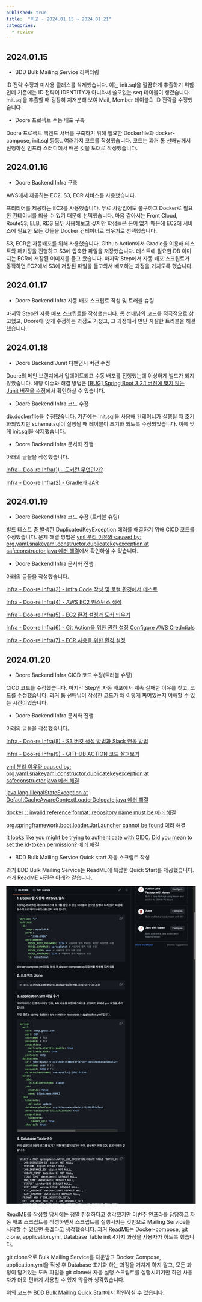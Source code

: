 ```yaml
---
published: true
title:  "회고 - 2024.01.15 ~ 2024.01.21"
categories:
  - review
---
```


## 2024.01.15

- BDD Bulk Mailing Service 리팩터링

ID 전략 수정과 미사용 클래스를 삭제했습니다. 이는 init.sql을 깔끔하게 추출하기 위함인데 기존에는 ID 전략이 IDENTITY가 아니라서 쓸모없는 seq 테이블이 생겼습니다. init.sql을 추출할 때 굉장히 지저분해 보여 Mail, Member 테이블의 ID 전략을 수정했습니다.

- Doore 프로젝트 수동 배포 구축

Doore 프로젝트 백엔드 서버를 구축하기 위해 필요한 Dockerfile과 docker-compose, init.sql 등등.. 여러가지 코드를 작성했습니다. 코드는 과거 톰 선배님께서 진행하신 인프라 스터디에서 배운 것을 토대로 작성했습니다.

## 2024.01.16

- Doore Backend Infra 구축

AWS에서 제공하는 EC2, S3, ECR 서비스를 사용했습니다. 

프리티어를 제공하는 EC2를 사용했습니다. 무료 사양임에도 불구하고 Docker로 필요한 컨테이너를 띄울 수 있기 때문에 선택했습니다. 마음 같아서는 Front Cloud, Route53, ELB, RDS 모두 사용해보고 싶지만 학생들은 돈이 없기 때문에 EC2에 서비스에 필요한 모든 것들을 Docker 컨테이너로 띄우기로 선택했습니다.

S3, ECR은 자동배포를 위해 사용했습니다. Github Action에서 Gradle을 이용해 테스트와 패키징을 진행하고 S3에 압축한 파일을 저장했습니다. 테스트에 필요한 DB 이미지는 ECR에 저장된 이미지를 들고 왔습니다. 마지막 Step에서 자동 배포 스크립트가 동작하면 EC2에서 S3에 저장된 파일을 들고와서 배포하는 과정을 거치도록 했습니다.

## 2024.01.17

- Doore Backend Infra 자동 배포 스크립트 작성 및 트러블 슈팅

마지막 Step인 자동 배포 스크립트를 작성했습니다. 톰 선배님의 코드를 적극적으로 참고했고, Doore에 맞게 수정하는 과정도 거쳤고, 그 과정에서 만난 자잘한 트러블을 해결했습니다.

## 2024.01.18

- Doore Backend Junit 디펜던시 버전 수정

Doore의 메인 브랜치에서 업데이트되고 수동 배포를 진행했는데 이상하게 빌드가 되지 않았습니다. 해당 이슈와 해결 방법은 [[BUG] Spring Boot 3.2.1 버전에 맞지 않는 Junit 버전을 수정](https://github.com/BDD-CLUB/01-doo-re-back/issues/15)에서 확인하실 수 있습니다.

- Doore Backend Infra 코드 수정

db.dockerfile을 수정했습니다. 기존에는 init.sql을 사용해 컨테이너가 실행될 때 초기화되었지만 schema.sql이 실행될 때 테이블이 초기화 되도록 수정되었습니다. 이에 맞게 init.sql을 삭제했습니다.

- Doore Backend Infra 문서화 진행

아래의 글들을 작성했습니다.

[Infra - Doo-re Infra(1) - 도커란 무엇인가?](https://02ggang9.github.io/infra/DooreInfra2/)

[Infra - Doo-re Infra(2) - Gradle과 JAR](https://02ggang9.github.io/infra/DooreInfra3/)

## 2024.01.19

- Doore Backend Infra 코드 수정 (트러블 슈팅)

빌드 테스트 중 발생한 DuplicatedKeyException 에러를 해결하기 위해 CICD 코드를 수정했습니다. 문제 해결 방법은 [yml 분리 이유와 caused by: org.yaml.snakeyaml.constructor.duplicatekeyexception at safeconstructor.java 에러 해결](https://02ggang9.github.io/trouble/DuplicateKeyException/)에서 확인하실 수 있습니다.

- Doore Backend Infra 문서화 진행

아래의 글들을 작성했습니다.

[Infra - Doo-re Infra(3) - Infra Code 작성 및 로컬 환경에서 테스트](https://02ggang9.github.io/infra/DooreInfra4/)

[Infra - Doo-re Infra(4) - AWS EC2 인스턴스 생성](https://02ggang9.github.io/infra/DooreInfra5/)

[Infra - Doo-re Infra(5) - EC2 환경 설정과 도커 띄우기](https://02ggang9.github.io/infra/DooreInfra6/)

[Infra - Doo-re Infra(6) - Git Action을 위한 권한 설정 Configure AWS Credntials](https://02ggang9.github.io/infra/DooreInfra7/)

[Infra - Doo-re Infra(7) - ECR 사용을 위한 환경 설정](https://02ggang9.github.io/infra/DooreInfra8/)

## 2024.01.20

- Doore Backend Infra CICD 코드 수정(트러블 슈팅)

CICD 코드를 수정했습니다. 마지막 Step인 자동 배포에서 계속 실패한 이유를 찾고, 코드를 수정했습니다. 과거 톰 선배님이 작성한 코드가 왜 이렇게 짜여있는지 이해할 수 있는 시간이였습니다.

- Doore Backend Infra 문서화 진행

아래의 글들을 작성했습니다.

[Infra - Doo-re Infra(8) - S3 버킷 생성 방법과 Slack 연동 방법](https://02ggang9.github.io/infra/DooreInfra9/)

[Infra - Doo-re Infra(9) - GITHUB ACTION 코드 살펴보기](https://02ggang9.github.io/infra/DooreInfra10/)

[yml 분리 이유와 caused by: org.yaml.snakeyaml.constructor.duplicatekeyexception at safeconstructor.java 에러 해결](https://02ggang9.github.io/trouble/DuplicateKeyException/)

[java.lang.IllegalStateException at DefaultCacheAwareContextLoaderDelegate.java 에러 해결](https://02ggang9.github.io/trouble/DefaultCacheAware/)

[docker :: invalid reference format: repository name must be 에러 해결](https://02ggang9.github.io/trouble/DockerInvalidFormat/)

[org.springframework.boot.loader.JarLauncher cannot be found 에러 해결](https://02ggang9.github.io/trouble/JarLauncher/)

[It looks like you might be trying to authenticate with OIDC. Did you mean to set the id-token permission? 에러 해결](https://02ggang9.github.io/trouble/ConfigureAwsCredentials/)

- BDD Bulk Mailing Service Quick start 자동 스크립트 작성

과거 BDD Bulk Mailing Service는 ReadME에 복잡한 Quick Start를 제공했습니다. 과거 ReadME 사진은 아래와 같습니다.

![quick](https://github.com/02ggang9/02ggang9.github.io/blob/master/_posts/images/review/quick1.png?raw=true)

ReadME를 작성할 당시에는 정말 친절하다고 생각했지만 이번주 인프라를 담당하고 자동 배포 스크립트를 작성하면서 스크립트를 실행시키는 것만으로 Mailing Service를 시작할 수 있으면 좋겠다고 생각했습니다. 과거 ReadME는 Docker-compose, git clone, application.yml, Database Table init 4가지 과정을 사용자가 하도록 했습니다.

git clone으로 Bulk Mailing Service를 다운받고 Docker Compose, application.yml을 작성 후 Database 초기화 하는 과정을 거치게 하지 말고, 모든 과정이 담겨있는 도커 파일을 git clone해 자동 실행 스크립트를 실행시키기만 하면 사용자가 더욱 편하게 사용할 수 있지 않을까 생각했습니다.

위의 코드는 [BDD Bulk Mailing Quick Start](https://github.com/02ggang9/bulk-mailing-quick-start)에서 확인하실 수 있습니다.


